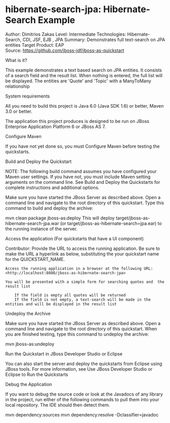 hibernate-search-jpa: Hibernate-Search Example
========================
Author: Dimitrios Zakas 
Level: Intermediate
Technologies: Hibernate-Search, CDI, JSF, EJB , JPA 
Summary: Demonstrates full text-search on JPA entities 
Target Product: EAP  
Source: https://github.com/jboss-jdf/jboss-as-quickstart

What is it?

This example demonstrates a text based search on JPA entities.
It consists of a search field and the result list.
When nothing is entered, the full list will be displayed.
The entities are 'Quote' and 'Topic' with a ManyToMany relationship


System requirements

All you need to build this project is Java 6.0 (Java SDK 1.6) or better, Maven 3.0 or better.

The application this project produces is designed to be run on JBoss Enterprise Application Platform 6 or JBoss AS 7.

Configure Maven

If you have not yet done so, you must Configure Maven before testing the quickstarts.


Build and Deploy the Quickstart

NOTE: The following build command assumes you have configured your Maven user settings. If you have not, you must include Maven setting arguments on the command line. See Build and Deploy the Quickstarts for complete instructions and additional options.

Make sure you have started the JBoss Server as described above.
Open a command line and navigate to the root directory of this quickstart.
Type this command to build and deploy the archive:

mvn clean package jboss-as:deploy
This will deploy target/jboss-as-hibernate-search-jpa.war (or target/jboss-as-hibernate-search=jpa.ear) to the running instance of the server.

Access the application (For quickstarts that have a UI component)

Contributor: Provide the URL to access the running application. Be sure to make the URL a hyperlink as below, substituting the your quickstart name for the QUICKSTART_NAME.

    Access the running application in a browser at the following URL:  <http://localhost:8080/jboss-as-hibernate-search-jpa>

    You will be presented with a simple form for searching quotes and  the result list

        If the field is empty all quotes will be returned  
        If the field is not empty, a text-search will be made in the entities and will be displayed in the result list

Undeploy the Archive

Make sure you have started the JBoss Server as described above.
Open a command line and navigate to the root directory of this quickstart.
When you are finished testing, type this command to undeploy the archive:

mvn jboss-as:undeploy

Run the Quickstart in JBoss Developer Studio or Eclipse

You can also start the server and deploy the quickstarts from Eclipse using JBoss tools. For more information, see Use JBoss Developer Studio or Eclipse to Run the Quickstarts

Debug the Application

If you want to debug the source code or look at the Javadocs of any library in the project, run either of the following commands to pull them into your local repository. The IDE should then detect them.

mvn dependency:sources
mvn dependency:resolve -Dclassifier=javadoc

